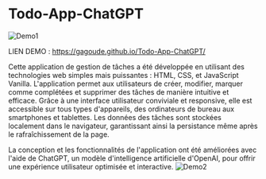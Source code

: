 # Todo-App-ChatGPT
![Demo1](https://github.com/user-attachments/assets/e700cae5-b52f-43f8-9149-45ecc81c0c37)

LIEN DEMO : https://gagoude.github.io/Todo-App-ChatGPT/

Cette application de gestion de tâches a été développée en utilisant des technologies web simples mais puissantes : HTML, CSS, et JavaScript Vanilla.
L'application permet aux utilisateurs de créer, modifier, marquer comme complétées et supprimer des tâches de manière intuitive et efficace. Grâce à une interface utilisateur conviviale et responsive, elle est accessible sur tous types d'appareils, des ordinateurs de bureau aux smartphones et tablettes. Les données des tâches sont stockées localement dans le navigateur, garantissant ainsi la persistance même après le rafraîchissement de la page.

La conception et les fonctionnalités de l'application ont été améliorées avec l'aide de ChatGPT, un modèle d'intelligence artificielle d'OpenAI, pour offrir une expérience utilisateur optimisée et interactive.
![Demo2](https://github.com/user-attachments/assets/609db53f-6c04-483d-89fc-024d66648d55)
